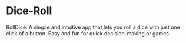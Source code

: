 # Dice-Roll
RollDice: A simple and intuitive app that lets you roll a dice with just one click of a button. Easy and fun for quick decision-making or games.
